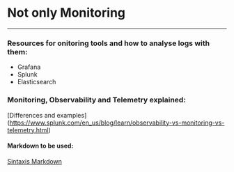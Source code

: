 # Not only Monitoring
***

### Resources for onitoring tools and how to analyse logs with them:
* Grafana
* Splunk
* Elasticsearch

### Monitoring, Observability and Telemetry explained:
[Differences and examples] (https://www.splunk.com/en_us/blog/learn/observability-vs-monitoring-vs-telemetry.html)

#### Markdown to be used:
[Sintaxis Markdown](https://www.splunk.com/en_us/blog/learn/observability-vs-monitoring-vs-telemetry.html)
